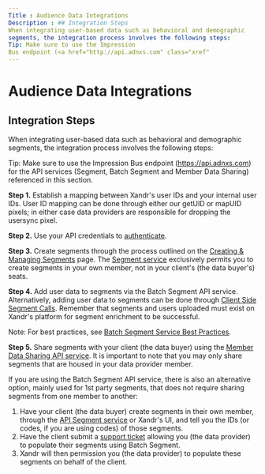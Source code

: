 ```yaml
---
Title : Audience Data Integrations
Description : ## Integration Steps
When integrating user-based data such as behavioral and demographic
segments, the integration process involves the following steps:
Tip: Make sure to use the Impression
Bus endpoint (<a href="http://api.adnxs.com" class="xref"
---
```



# Audience Data Integrations





## Integration Steps

When integrating user-based data such as behavioral and demographic
segments, the integration process involves the following steps:



Tip: Make sure to use the Impression
Bus endpoint (<a href="http://api.adnxs.com" class="xref"
target="_blank">https://api.adnxs.com</a>) for
the API services (Segment, Batch Segment and Member Data Sharing)
referenced in this section.



**Step 1.** Establish a mapping between Xandr's
user IDs and your internal user IDs. User ID mapping can be done through
either our getUID or mapUID pixels; in either case data providers are
responsible for dropping the usersync pixel.

**Step 2.** Use your API credentials to <a
href="https://docs.xandr.com/bundle/xandr-api/page/authentication-service.html"
class="xref" target="_blank">authenticate</a>.

**Step 3.** Create segments through the process outlined on the <a
href="https://docs.xandr.com/bundle/data-providers/page/creating-and-managing-segments.html"
class="xref" target="_blank">Creating &amp; Managing Segments</a> page.
The <a
href="https://docs.xandr.com/bundle/xandr-api/page/segment-service.html"
class="xref" target="_blank">Segment service</a> exclusively permits you
to create segments in your own member, not in your client's (the data
buyer's) seats.

**Step 4.** Add user data to segments via the Batch Segment API service.
Alternatively, adding user data to segments can be done through
<a href="client-side-segment-calls.html" class="xref">Client Side
Segment Calls</a>. Remember that segments and users uploaded must exist
on Xandr's platform for segment enrichment to be
successful. 



Note: For best practices, see <a
href="https://docs.xandr.com/bundle/xandr-api/page/batch-segment-service-best-practices.html"
class="xref" target="_blank">Batch Segment Service Best Practices</a>.



**Step 5.** Share segments with your client (the data buyer) using the
<a href="member-data-sharing-service.html" class="xref">Member Data
Sharing API service</a>. It is important to note that you may only share
segments that are housed in your data provider member.

If you are using the Batch Segment API service, there is also an
alternative option, mainly used for 1st party segments, that does not
require sharing segments from one member to another:

1.  Have your client (the data buyer) create segments in their own
    member, through the <a
    href="https://docs.xandr.com/bundle/xandr-api/page/segment-service.html"
    class="xref" target="_blank">API Segment service</a> or
    Xandr's UI, and tell you the IDs (or codes,
    if you are using codes) of those segments.
2.  Have the client submit a
    <a href="https://help.xandr.com" class="xref" target="_blank">support
    ticket</a> allowing you (the data provider) to populate their
    segments using Batch Segment.
3.  Xandr will then permission you (the data
    provider) to populate these segments on behalf of the client.






